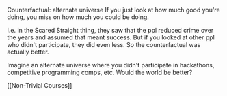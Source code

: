 
Counterfactual: alternate universe
If you just look at how much good you're doing, you miss on how much you could be doing.

I.e. in the Scared Straight thing, they saw that the ppl reduced crime over the years and assumed that meant success. But if you looked at other ppl who didn't participate, they did even less. So the counterfactual was actually better.

Imagine an alternate universe where you didn't participate in hackathons, competitive programming comps, etc. Would the world be better?

[[Non-Trivial Courses]]